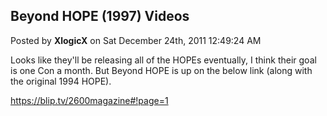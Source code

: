 ## Beyond HOPE (1997) Videos
Posted by **XlogicX** on Sat December 24th, 2011 12:49:24 AM

Looks like they'll be releasing all of the HOPEs eventually, I think their goal is one Con a month. But Beyond HOPE is up on the below link (along with the original 1994 HOPE).

<!-- m --><a class="postlink" href="https://blip.tv/2600magazine#!page=1">https://blip.tv/2600magazine#!page=1</a><!-- m -->
